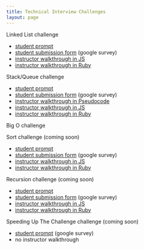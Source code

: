 ```yaml
---
title: Technical Interview Challenges
layout: page
---
```


Linked List challenge
- [student prompt](./linked_list_student.html)
- [student submission form]() (google survey)
- [instructor walkthrough in JS](./linked_list_instructor_js.html)
- [instructor walkthrough in Ruby](./linked_list_instructor_ruby.html)

Stack/Queue challenge
- [student prompt](./stack_queue_student.html)
- [student submission form]() (google survey)
- [instructor walkthrough in Pseudocode](./stack_queue_instructor_pseudocode.html)
- [instructor walkthrough in JS](./stack_queue_instructor_js.html)
- [instructor walkthrough in Ruby](./stack_queue_instructor_ruby.html)

Big O challenge

Sort challenge (coming soon)
- [student prompt](./sort_student.html)
- [student submission form]() (google survey)
- [instructor walkthrough in JS](./sort_instructor_js.html)
- [instructor walkthrough in Ruby](./sort_nstructor_ruby.html)

Recursion challenge (coming soon)
- [student prompt](./recursion_student.html)
- [student submission form]() (google survey)
- [instructor walkthrough in JS](./recursion_instructor_js.html)
- [instructor walkthrough in Ruby](./recursion_instructor_ruby.html)

Speeding Up The Challenge challenge (coming soon)
- [student prompt]() (google survey)
- no instructor walkthrough
